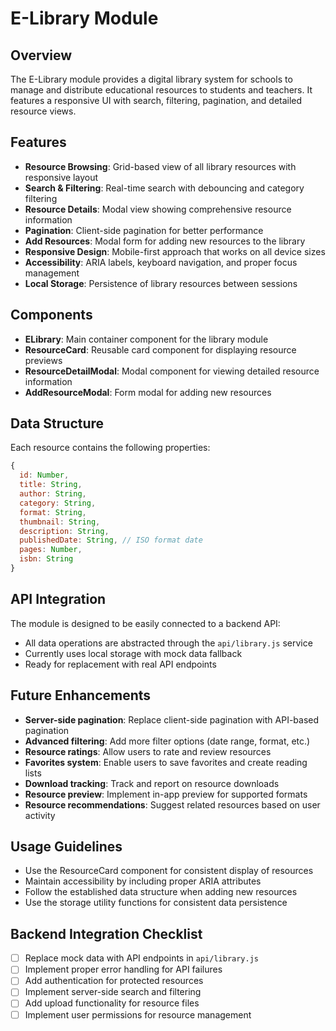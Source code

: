 # E-Library Module

## Overview
The E-Library module provides a digital library system for schools to manage and distribute educational resources to students and teachers. It features a responsive UI with search, filtering, pagination, and detailed resource views.

## Features
- **Resource Browsing**: Grid-based view of all library resources with responsive layout
- **Search & Filtering**: Real-time search with debouncing and category filtering
- **Resource Details**: Modal view showing comprehensive resource information
- **Pagination**: Client-side pagination for better performance
- **Add Resources**: Modal form for adding new resources to the library
- **Responsive Design**: Mobile-first approach that works on all device sizes
- **Accessibility**: ARIA labels, keyboard navigation, and proper focus management
- **Local Storage**: Persistence of library resources between sessions

## Components
- **ELibrary**: Main container component for the library module
- **ResourceCard**: Reusable card component for displaying resource previews
- **ResourceDetailModal**: Modal component for viewing detailed resource information
- **AddResourceModal**: Form modal for adding new resources

## Data Structure
Each resource contains the following properties:
```javascript
{
  id: Number,
  title: String,
  author: String,
  category: String,
  format: String,
  thumbnail: String,
  description: String,
  publishedDate: String, // ISO format date
  pages: Number,
  isbn: String
}
```

## API Integration
The module is designed to be easily connected to a backend API:
- All data operations are abstracted through the `api/library.js` service
- Currently uses local storage with mock data fallback
- Ready for replacement with real API endpoints

## Future Enhancements
- **Server-side pagination**: Replace client-side pagination with API-based pagination
- **Advanced filtering**: Add more filter options (date range, format, etc.)
- **Resource ratings**: Allow users to rate and review resources
- **Favorites system**: Enable users to save favorites and create reading lists
- **Download tracking**: Track and report on resource downloads
- **Resource preview**: Implement in-app preview for supported formats
- **Resource recommendations**: Suggest related resources based on user activity

## Usage Guidelines
- Use the ResourceCard component for consistent display of resources
- Maintain accessibility by including proper ARIA attributes
- Follow the established data structure when adding new resources
- Use the storage utility functions for consistent data persistence

## Backend Integration Checklist
- [ ] Replace mock data with API endpoints in `api/library.js`
- [ ] Implement proper error handling for API failures
- [ ] Add authentication for protected resources
- [ ] Implement server-side search and filtering
- [ ] Add upload functionality for resource files
- [ ] Implement user permissions for resource management